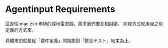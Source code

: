 # Agentinput Requirements

這是個 mac zsh 環境的踩地雷遊戲，需求我們要互相討論。
開發方式就用我之前定義的方式來。

具體來說就是從「要件定義」開始跑到「整合テスト」結束為止。
